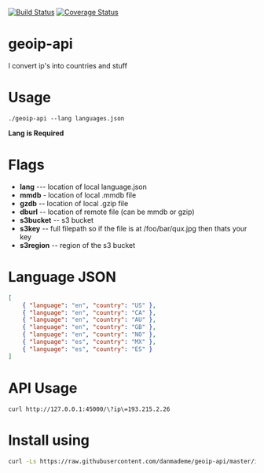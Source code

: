 [![Build Status](https://travis-ci.org/danmademe/geoip-api.svg?branch=master)](https://travis-ci.org/danmademe/geoip-api) [![Coverage Status](https://coveralls.io/repos/github/danmademe/geoip-api/badge.svg?branch=master)](https://coveralls.io/github/danmademe/geoip-api?branch=master)
# geoip-api
I convert ip's into countries and stuff


# Usage
```
./geoip-api --lang languages.json
```

**Lang is Required**

# Flags

* **lang** --- location of local language.json
* **mmdb** - location of local .mmdb file
* **gzdb** -- location of local .gzip file
* **dburl** -- location of remote file (can be mmdb or gzip)
* **s3bucket** -- s3 bucket
* **s3key** -- full filepath so if the file is at /foo/bar/qux.jpg then thats your key
* **s3region** -- region of the s3 bucket


# Language JSON

```json
[
    { "language": "en", "country": "US" },
    { "language": "en", "country": "CA" },
    { "language": "en", "country": "AU" },
    { "language": "en", "country": "GB" },
    { "language": "en", "country": "NO" },
    { "language": "es", "country": "MX" },
    { "language": "es", "country": "ES" }
]
```

# API Usage

```
curl http://127.0.0.1:45000/\?ip\=193.215.2.26
```

# Install using
```sh
curl -Ls https://raw.githubusercontent.com/danmademe/geoip-api/master/install.sh | sudo -H sh
```
